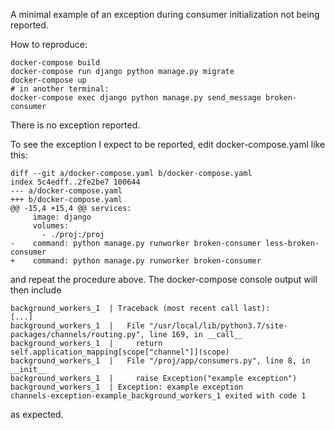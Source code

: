 A minimal example of an exception during consumer initialization not
being reported.

How to reproduce:

    docker-compose build
    docker-compose run django python manage.py migrate
    docker-compose up
    # in another terminal:
    docker-compose exec django python manage.py send_message broken-consumer

There is no exception reported.

To see the exception I expect to be reported, edit docker-compose.yaml like this:

    diff --git a/docker-compose.yaml b/docker-compose.yaml
    index 5c4edff..2fe2be7 100644
    --- a/docker-compose.yaml
    +++ b/docker-compose.yaml
    @@ -15,4 +15,4 @@ services:
         image: django
         volumes:
           - ./proj:/proj
    -    command: python manage.py runworker broken-consumer less-broken-consumer
    +    command: python manage.py runworker broken-consumer

and repeat the procedure above.  The docker-compose console output will
then include

    background_workers_1  | Traceback (most recent call last):
    [...]
    background_workers_1  |   File "/usr/local/lib/python3.7/site-packages/channels/routing.py", line 169, in __call__
    background_workers_1  |     return self.application_mapping[scope["channel"]](scope)
    background_workers_1  |   File "/proj/app/consumers.py", line 8, in __init__
    background_workers_1  |     raise Exception("example exception")
    background_workers_1  | Exception: example exception
    channels-exception-example_background_workers_1 exited with code 1

as expected.
